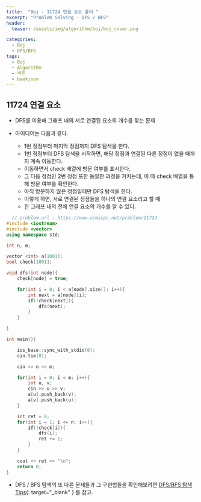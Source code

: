 ```yaml
---
title:  "Boj - 11724 연결 요소 풀이 "
excerpt: "Problem Solving - DFS / BFS"
header:
  teaser: /assets/img/algorithm/boj/boj_cover.png

categories:
  - Boj
  - DFS/BFS
tags:
  - Boj
  - Algorithm
  - 백준
  - baekjoon
---
```

## 11724 연결 요소

- DFS를 이용해 그래프 내의 서로 연결된 요소의 개수를 찾는 문제
- 아이디어는 다음과 같다.
  - 1번 정점부터 마지막 정점까지 DFS 탐색을 한다.
  - 1번 정점부터 DFS 탐색을 시작하면, 해당 정점과 연결된 다른 정점이 없을 때까지 계속 이동한다.
  - 이동하면서 check 배열에 방문 여부를 표시한다.
  - 그 다음 정점인 2번 정점 또한 동일한 과정을 거치는데, 이 때 check 배열을 통해 방문 여부를 확인한다.
  - 아직 방문하지 않은 정점일때만 DFS 탐색을 한다.

  * 이렇게 하면, 서로 연결된 정점들을 하나의 연결 요소라고 할 때
  * 한 그래프 내의 전체 연결 요소의 개수를 알 수 있다.


```cpp
  // problem url : https://www.acmicpc.net/problem/11724
#include <iostream>
#include <vector>
using namespace std;

int n, m;

vector <int> a[1001];
bool check[1001];

void dfs(int node){
    check[node] = true;

    for(int i = 0; i < a[node].size(); i++){
        int next = a[node][i];
        if(!check[next]){
            dfs(next);
        }
    }

}

int main(){

    ios_base::sync_with_stdio(0);
    cin.tie(0);

    cin >> n >> m;

    for(int i = 0; i < m; i++){
        int u, v;
        cin >> u >> v;
        a[u].push_back(v);
        a[v].push_back(u);
    }

    int ret = 0;
    for(int i = 1; i <= n; i++){
        if(!check[i]){
            dfs(i);
            ret += 1;
        }
    }

    cout << ret << "\n";
    return 0;
}

```

- DFS / BFS 탐색의 또 다른 문제들과 그 구현법들을 확인해보려면 [DFS/BFS 탐색 Tips](https://hyunjae-lee.github.io/problem%20solving/DFSandBFS/){: target="_blank" } 를 참고.


